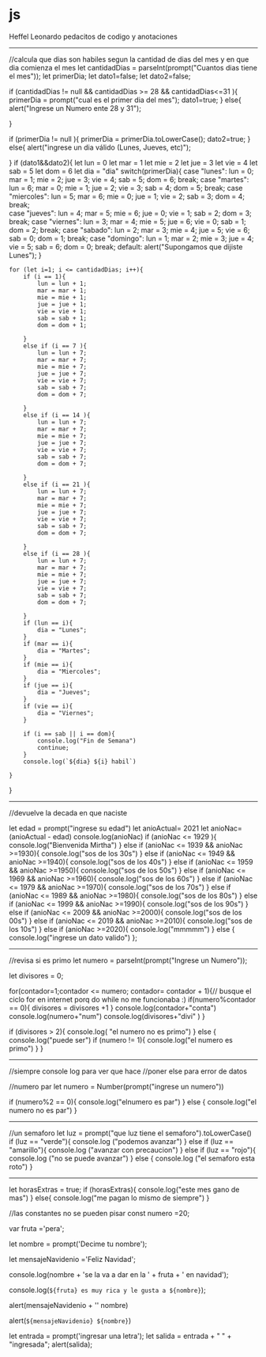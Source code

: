 # js 
Heffel Leonardo
pedacitos de codigo y anotaciones
*************************************************************************************************************************************************************
//calcula que dias son habiles segun la cantidad de dias del mes y en que dia comienza el mes
let cantidadDias = parseInt(prompt("Cuantos dias tiene el mes"));
let primerDia;
let dato1=false;
let dato2=false;

if (cantidadDias != null && cantidadDias >= 28 && cantidadDias<=31 ){
    primerDia = prompt("cual es el primer dia del mes");
    dato1=true;
    }
else{
    alert("Ingrese un Numero ente 28 y 31");

}

if (primerDia != null ){
    primerDia = primerDia.toLowerCase();
    dato2=true;
    }
else{
    alert("ingrese un dia válido (Lunes, Jueves, etc)");

}
if (dato1&&dato2){
    let lun = 0
    let mar = 1
    let mie = 2
    let jue = 3
    let vie = 4
    let sab = 5
    let dom = 6
    let dia = "dia"
    switch(primerDia){
        case "lunes":
            lun = 0;
            mar = 1;
            mie = 2;
            jue = 3;
            vie = 4;
            sab = 5;
            dom = 6;
            break;
        case "martes":
            lun = 6;
            mar = 0;
            mie = 1;
            jue = 2;
            vie = 3;
            sab = 4;
            dom = 5;
            break;
        case "miercoles":
            lun = 5;
            mar = 6;
            mie = 0;
            jue = 1;
            vie = 2;
            sab = 3;
            dom = 4;
            break;        
        case "jueves":
            lun = 4;
            mar = 5;
            mie = 6;
            jue = 0;
            vie = 1;
            sab = 2;
            dom = 3;
            break;
        case "viernes":
            lun = 3;
            mar = 4;
            mie = 5;
            jue = 6;
            vie = 0;
            sab = 1;
            dom = 2;
            break;
        case "sabado":
            lun = 2;
            mar = 3;
            mie = 4;
            jue = 5;
            vie = 6;
            sab = 0;
            dom = 1;
            break;
        case "domingo":
            lun = 1;
            mar = 2;
            mie = 3;
            jue = 4;
            vie = 5;
            sab = 6;
            dom = 0;
            break;
        default:
        alert("Supongamos que dijiste Lunes");
    }


    for (let i=1; i <= cantidadDias; i++){
        if (i == 1){
            lun = lun + 1;
            mar = mar + 1;
            mie = mie + 1;
            jue = jue + 1;
            vie = vie + 1;
            sab = sab + 1;
            dom = dom + 1;
            
        }
        else if (i == 7 ){
            lun = lun + 7;
            mar = mar + 7;
            mie = mie + 7;
            jue = jue + 7;
            vie = vie + 7;
            sab = sab + 7;
            dom = dom + 7;
            
        }
        else if (i == 14 ){
            lun = lun + 7;
            mar = mar + 7;
            mie = mie + 7;
            jue = jue + 7;
            vie = vie + 7;
            sab = sab + 7;
            dom = dom + 7;
            
        }
        else if (i == 21 ){
            lun = lun + 7;
            mar = mar + 7;
            mie = mie + 7;
            jue = jue + 7;
            vie = vie + 7;
            sab = sab + 7;
            dom = dom + 7;
            
        }
        else if (i == 28 ){
            lun = lun + 7;
            mar = mar + 7;
            mie = mie + 7;
            jue = jue + 7;
            vie = vie + 7;
            sab = sab + 7;
            dom = dom + 7;
            
        }
        if (lun == i){
            dia = "Lunes";
        }
        if (mar == i){
            dia = "Martes";
        }
        if (mie == i){
            dia = "Miercoles";
        }
        if (jue == i){
            dia = "Jueves";
        }
        if (vie == i){
            dia = "Viernes";
        }

        if (i == sab || i == dom){
            console.log("Fin de Semana")
            continue;
        }
        console.log(`${dia} ${i} habil`)

    }
}
********************************************************************************************************************

//devuelve la decada en que naciste

let edad = prompt("ingrese su edad")
let anioActual= 2021
let anioNac= (anioActual - edad)
console.log(anioNac)
if (anioNac <= 1929 ){
    console.log("Bienvenida Mirtha")
}
else if (anioNac <= 1939 && anioNac >=1930){
    console.log("sos de los 30s")
}
else if (anioNac <= 1949 && anioNac >=1940){
    console.log("sos de los 40s")
}
else if (anioNac <= 1959 && anioNac >=1950){
    console.log("sos de los 50s")
}
else if (anioNac <= 1969 && anioNac >=1960){
    console.log("sos de los 60s")
}
else if (anioNac <= 1979 && anioNac >=1970){
    console.log("sos de los 70s")
}
else if (anioNac <= 1989 && anioNac >=1980){
    console.log("sos de los 80s")
}
else if (anioNac <= 1999 && anioNac >=1990){
    console.log("sos de los 90s")
}
else if (anioNac <= 2009 && anioNac >=2000){
    console.log("sos de los 00s")
} 
else if (anioNac <= 2019 && anioNac >=2010){
    console.log("sos de los 10s")
}
else if (anioNac >=2020){
    console.log("mmmmm")
}
else {
    console.log("ingrese un dato valido")
};

*****************************************************************************************************************************************


//revisa si es primo
let numero = parseInt(prompt("Ingrese un Numero"));

let divisores = 0;


for(contador=1;contador <= numero; contador= contador + 1){// busque el ciclo for en internet porq do while no me funcionaba :)
    if(numero%contador == 0){
        divisores = divisores +1
    }
    console.log(contador+"conta")
    console.log(numero+"num")
    console.log(divisores+"divi" )
}

if (divisores > 2){
    console.log( "el numero no es primo")
}
else {
    console.log("puede ser")
    if (numero != 1){
        console.log("el numero es primo")
    }
}
***********************************************************************************************************************************************

//siempre console log para ver que hace
//poner else para error de datos

//numero par
let numero = Number(prompt("ingrese un numero"))

if (numero%2 == 0){
    console.log("elnumero es par")
}
else {
    console.log("el numero no es par")
}
*************************************************************************************************************************
//un semaforo
let luz = prompt("que luz tiene el semaforo").toLowerCase()
if (luz == "verde"){
    console.log ("podemos avanzar")
}
else if (luz == "amarillo"){
    console.log ("avanzar con precaucion")
}
else if (luz == "rojo"){
    console.log ("no se puede avanzar")
}
else {
    console.log ("el semaforo esta roto")
}
***********************************************************************************************************

let horasExtras = true;
if (horasExtras){
    console.log("este mes gano de mas")
}
else{
    console.log("me pagan lo mismo de siempre")
}


//las constantes no se pueden pisar
const numero =20;

var fruta ='pera';

let nombre = prompt('Decime tu nombre');

let mensajeNavidenio ='Feliz Navidad';

console.log(nombre + 'se la va a dar en la ' + fruta + ' en navidad');

console.log(`${fruta} es muy rica y le gusta a ${nombre}`);

alert(mensajeNavidenio + '' nombre)

alert(`${mensajeNavidenio} ${nombre}`)

let entrada = prompt('ingresar una letra');
let salida = entrada + " " + "ingresada";
alert(salida);